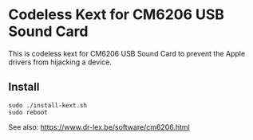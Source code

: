 # Codeless Kext for CM6206 USB Sound Card

This is codeless kext for CM6206 USB Sound Card to prevent the Apple drivers from hijacking a device.

## Install

```shell
sudo ./install-kext.sh
sudo reboot
```

See also: https://www.dr-lex.be/software/cm6206.html
